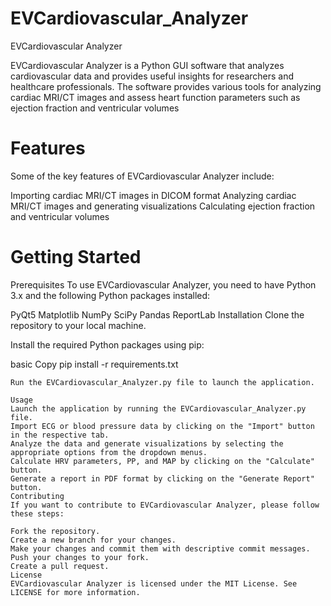 # EVCardiovascular_Analyzer
EVCardiovascular Analyzer
 
EVCardiovascular Analyzer is a Python GUI software that analyzes cardiovascular data and provides useful insights for researchers and healthcare professionals. The software provides various tools for analyzing  cardiac MRI/CT images and assess heart function parameters such as ejection fraction and ventricular volumes

# Features
Some of the key features of EVCardiovascular Analyzer include:

Importing cardiac MRI/CT images in DICOM format
Analyzing cardiac MRI/CT images and generating visualizations
Calculating ejection fraction and ventricular volumes


# Getting Started
Prerequisites
To use EVCardiovascular Analyzer, you need to have Python 3.x and the following Python packages installed:

PyQt5
Matplotlib
NumPy
SciPy
Pandas
ReportLab
Installation
Clone the repository to your local machine.

Install the required Python packages using pip:

basic
Copy
pip install -r requirements.txt
```
Run the EVCardiovascular_Analyzer.py file to launch the application.

Usage
Launch the application by running the EVCardiovascular_Analyzer.py file.
Import ECG or blood pressure data by clicking on the "Import" button in the respective tab.
Analyze the data and generate visualizations by selecting the appropriate options from the dropdown menus.
Calculate HRV parameters, PP, and MAP by clicking on the "Calculate" button.
Generate a report in PDF format by clicking on the "Generate Report" button.
Contributing
If you want to contribute to EVCardiovascular Analyzer, please follow these steps:

Fork the repository.
Create a new branch for your changes.
Make your changes and commit them with descriptive commit messages.
Push your changes to your fork.
Create a pull request.
License
EVCardiovascular Analyzer is licensed under the MIT License. See LICENSE for more information.
